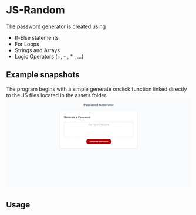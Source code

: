 # JS-Random

The password generator is created using 

* If-Else statements
* For Loops 
* Strings and Arrays
* Logic Operators (+, - , * , ...)

## Example snapshots

The program begins with a simple generate onclick function linked directly to the JS files located in the assets folder.
<img src = "assets/images/Screenshot-1.png">



## Usage